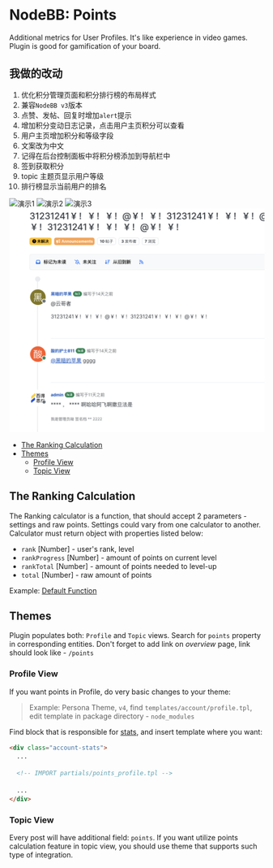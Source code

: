 # NodeBB: Points

Additional metrics for User Profiles. It's like experience in video games. Plugin is good for gamification of your board.

## 我做的改动

1. 优化积分管理页面和积分排行榜的布局样式
2. 兼容`NodeBB v3`版本
3. 点赞、发帖、回复时增加`alert`提示
4. 增加积分变动日志记录，点击用户主页积分可以查看
5. 用户主页增加积分和等级字段
6. 文案改为中文
7. 记得在后台控制面板中将积分榜添加到导航栏中
8. 签到获取积分
9. topic 主题页显示用户等级
10. 排行榜显示当前用户的排名

![演示1](./readme-static/eg.png)
![演示2](./readme-static/eg-1.png)
![演示3](./readme-static/eg-2.png)
![演示4](./readme-static/eg-3.png)

<!-- START doctoc generated TOC please keep comment here to allow auto update -->
<!-- DON'T EDIT THIS SECTION, INSTEAD RE-RUN doctoc TO UPDATE -->

- [The Ranking Calculation](#the-ranking-calculation)
- [Themes](#themes)
  - [Profile View](#profile-view)
  - [Topic View](#topic-view)

<!-- END doctoc generated TOC please keep comment here to allow auto update -->

## The Ranking Calculation

The Ranking calculator is a function, that should accept 2 parameters - settings and raw points.
Settings could vary from one calculator to another. Calculator must return object with properties listed below:

- `rank` [Number] - user's rank, level
- `rankProgress` [Number] - amount of points on current level
- `rankTotal` [Number] - amount of points needed to level-up
- `total` [Number] - raw amount of points

Example: [Default Function](https://github.com/NicolasSiver/nodebb-plugin-ns-points/blob/f34a4cf6c69b4c8b1abbf88efc3a0f1d8ad6fcf2/public/js/ranking.js#L9-L27)

## Themes

Plugin populates both: `Profile` and `Topic` views. Search for `points` property in corresponding entities.
Don't forget to add link on _overview_ page, link should look like - `/points`

### Profile View

If you want points in Profile, do very basic changes to your theme:

> Example: Persona Theme, `v4`, find `templates/account/profile.tpl`, edit template in package directory - `node_modules`

Find block that is responsible for [stats](https://github.com/NodeBB/nodebb-theme-persona/blob/4c32d4b0b16711bde6ee84d6b18dfb13dbfc24c0/templates/account/profile.tpl#L14-L41), and insert template where you want:

```html
<div class="account-stats">
  ...

  <!-- IMPORT partials/points_profile.tpl -->

  ...
</div>
```

### Topic View

Every post will have additional field: `points`.
If you want utilize points calculation feature in topic view, you should use theme that supports such type of integration.
